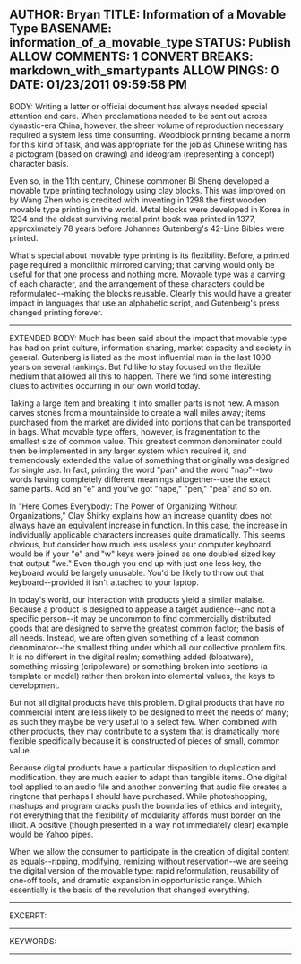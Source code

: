 AUTHOR: Bryan
TITLE: Information of a Movable Type
BASENAME: information_of_a_movable_type
STATUS: Publish
ALLOW COMMENTS: 1
CONVERT BREAKS: markdown_with_smartypants
ALLOW PINGS: 0
DATE: 01/23/2011 09:59:58 PM
-----
BODY:
Writing a letter or official document has always needed special attention and care. When proclamations needed to be sent out across dynastic-era China, however, the sheer volume of reproduction necessary required a system less time consuming. Woodblock printing became a norm for this kind of task, and was appropriate for the job as Chinese writing has a pictogram (based on drawing) and ideogram (representing a concept) character basis.

Even so, in the 11th century, Chinese commoner Bi Sheng developed a movable type printing technology using clay blocks. This was improved on by Wang Zhen who is credited with inventing in 1298 the first wooden movable type printing in the world. Metal blocks were developed in Korea in 1234 and the oldest surviving metal print book was printed in 1377, approximately 78 years before Johannes Gutenberg's 42-Line Bibles were printed.

What's special about movable type printing is its flexibility. Before, a printed page required a monolithic mirrored carving; that carving would only be useful for that one process and nothing more. Movable type was a carving of each character, and the arrangement of these characters could be reformulated--making the blocks reusable. Clearly this would have a greater impact in languages that use an alphabetic script, and Gutenberg's press changed printing forever.


-----
EXTENDED BODY:
Much has been said about the impact that movable type has had on print culture, information sharing, market capacity and society in general. Gutenberg is listed as the most influential man in the last 1000 years on several rankings. But I'd like to stay focused on the flexible medium that allowed all this to happen. There we find some interesting clues to activities occurring in our own world today.

Taking a large item and breaking it into smaller parts is not new. A mason carves stones from a mountainside to create a wall miles away; items purchased from the market are divided into portions that can be transported in bags. What movable type offers, however, is fragmentation to the smallest size of common value. This greatest common denominator could then be implemented in any larger system which required it, and tremendously extended the value of something that originally was designed for single use. In fact, printing the word "pan" and the word "nap"--two words having completely different meanings altogether--use the exact same parts. Add an "e" and you've got "nape," "pen," "pea" and so on. 

In "Here Comes Everybody: The Power of Organizing Without Organizations," Clay Shirky explains how an increase quantity does not always have an equivalent increase in function. In this case, the increase in individually applicable characters increases quite dramatically. This seems obvious, but consider how much less useless your computer keyboard would be if your "e" and "w" keys were joined as one doubled sized key that output "we." Even though you end up with just one less key, the keyboard would be largely unusable. You'd be likely to throw out that keyboard--provided it isn't attached to your laptop.

In today's world, our interaction with products yield a similar malaise. Because a product is designed to appease a target audience--and not a specific person--it may be uncommon to find commercially distributed goods that are designed to serve the greatest common factor; the basis of all needs. Instead, we are often given something of a least common denominator--the smallest thing under which all our collective problem fits. It is no different in the digital realm; something added (bloatware), something missing (crippleware) or something broken into sections (a template or model) rather than broken into elemental values, the keys to development.

But not all digital products have this problem. Digital products that have no commercial intent are less likely to be designed to meet the needs of many; as such they maybe be very useful to a select few. When combined with other products, they may contribute to a system that is dramatically more flexible specifically because it is constructed of pieces of small, common value. 

Because digital products have a particular disposition to duplication and modification, they are much easier to adapt than tangible items. One digital tool applied to an audio file and another converting that audio file creates a ringtone that perhaps I should have purchased. While photoshopping, mashups and program cracks push the boundaries of ethics and integrity, not everything that the flexibility of modularity affords must border on the illicit. A positive (though presented in a way not immediately clear) example would be Yahoo pipes.

When we allow the consumer to participate in the creation of digital content as equals--ripping, modifying, remixing without reservation--we are seeing the digital version of the movable type: rapid reformulation, reusability of one-off tools, and dramatic expansion in opportunistic range. Which essentially is the basis of the revolution that changed everything.

-----
EXCERPT:

-----
KEYWORDS:

-----


